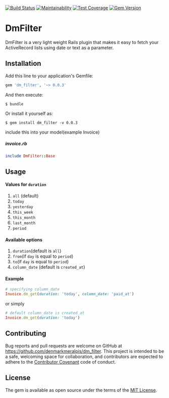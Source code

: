 [![Build Status](https://travis-ci.org/denmarkmeralpis/dm_filter.svg?branch=master)](https://travis-ci.org/denmarkmeralpis/dm_filter) [![Maintainability](https://api.codeclimate.com/v1/badges/ce96a303e9f35ee66e05/maintainability)](https://codeclimate.com/github/denmarkmeralpis/dm_filter/maintainability) [![Test Coverage](https://api.codeclimate.com/v1/badges/ce96a303e9f35ee66e05/test_coverage)](https://codeclimate.com/github/denmarkmeralpis/dm_filter/test_coverage) [![Gem Version](https://badge.fury.io/rb/dm_filter.svg)](https://badge.fury.io/rb/dm_filter)
# DmFilter

DmFilter is a very light weight Rails plugin that makes it easy to fetch your ActiveRecord lists using date or text as a parameter.

## Installation

Add this line to your application's Gemfile:

```ruby
gem 'dm_filter', '~> 0.0.3'
```

And then execute:

    $ bundle

Or install it yourself as:

    $ gem install dm_filter -v 0.0.3

include this into your model(example Invoice)
##### invoice.rb
```ruby
include DmFilter::Base
```

## Usage
#### Values for `duration`
1. `all` (default)
2. `today`
3. `yesterday`
4. `this_week`
5. `this_month`
6. `last_month`
7. `period`

#### Available options
1. `duration`(default is `all`)
2. `from`(if `day` is equal to `period`)
3. `to`(if `day` is equal to `period`)
4. `column_date` (default is `created_at`)

#### Example
```ruby
# specifying column_date
Invoice.dm_get(duration: 'today', column_date: 'paid_at')
```
or simply
```ruby
# default column_date is created_at
Invoice.dm_get(duration: 'today')
```

## Contributing

Bug reports and pull requests are welcome on GitHub at https://github.com/denmarkmeralpis/dm_filter. This project is intended to be a safe, welcoming space for collaboration, and contributors are expected to adhere to the [Contributor Covenant](http://contributor-covenant.org) code of conduct.


## License

The gem is available as open source under the terms of the [MIT License](http://opensource.org/licenses/MIT).

